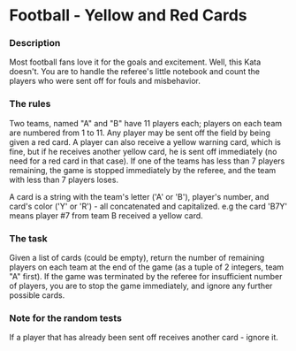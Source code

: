 # Football - Yellow and Red Cards

### Description

Most football fans love it for the goals and excitement. Well, this Kata doesn't. You are to handle the referee's little notebook and count the players who were sent off for fouls and misbehavior.

### The rules
Two teams, named "A" and "B" have 11 players each; players on each team are numbered from 1 to 11. Any player may be sent off the field by being given a red card. A player can also receive a yellow warning card, which is fine, but if he receives another yellow card, he is sent off immediately (no need for a red card in that case). If one of the teams has less than 7 players remaining, the game is stopped immediately by the referee, and the team with less than 7 players loses.

A card is a string with the team's letter ('A' or 'B'), player's number, and card's color ('Y' or 'R') - all concatenated and capitalized. e.g the card 'B7Y' means player #7 from team B received a yellow card.

### The task
Given a list of cards (could be empty), return the number of remaining players on each team at the end of the game (as a tuple of 2 integers, team "A" first). If the game was terminated by the referee for insufficient number of players, you are to stop the game immediately, and ignore any further possible cards.

### Note for the random tests
If a player that has already been sent off receives another card - ignore it.
